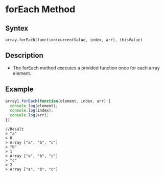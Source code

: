 # forEach Method
## Syntex
  ~~~
  array.forEach(function(currentValue, index, arr), thisValue)
  ~~~
## Description
* The forEach method executes a privided function once for each array element.
## Example
  ~~~javascript
  array1.forEach(function(element, index, arr) {
    console.log(element);
    console.log(index);
    console.log(arr);
  });
  ~~~
  ~~~
  //Result
  > "a"
> 0
> Array ["a", "b", "c"]
> "b"
> 1
> Array ["a", "b", "c"]
> "c"
> 2
> Array ["a", "b", "c"]
~~~
